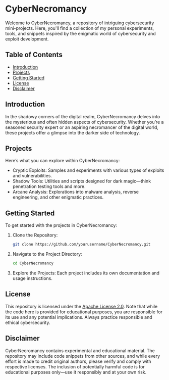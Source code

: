 # CyberNecromancy

Welcome to CyberNecromancy, a repository of intriguing cybersecurity mini-projects. Here, you'll find a collection of my personal experiments, tools, and snippets inspired by the enigmatic world of cybersecurity and exploit development.

## Table of Contents

- [Introduction](#introduction)
- [Projects](#projects)
- [Getting Started](#getting-started)
- [License](#license)
- [Disclaimer](#disclaimer)

## Introduction

In the shadowy corners of the digital realm, CyberNecromancy delves into the mysterious and often hidden aspects of cybersecurity. Whether you’re a seasoned security expert or an aspiring necromancer of the digital world, these projects offer a glimpse into the darker side of technology.

## Projects

Here’s what you can explore within CyberNecromancy:

- Cryptic Exploits: Samples and experiments with various types of exploits and vulnerabilities.
- Shadow Tools: Utilities and scripts designed for dark magic—think penetration testing tools and more.
- Arcane Analysis: Explorations into malware analysis, reverse engineering, and other enigmatic practices.

## Getting Started

To get started with the projects in CyberNecromancy:

1. Clone the Repository:
   ```bash
   git clone https://github.com/yourusername/CyberNecromancy.git
   ```

2. Navigate to the Project Directory:
   ```bash
   cd CyberNecromancy
   ```

3. Explore the Projects: Each project includes its own documentation and usage instructions.

## License

This repository is licensed under the [Apache License 2.0](LICENSE). Note that while the code here is provided for educational purposes, you are responsible for its use and any potential implications. Always practice responsible and ethical cybersecurity.

## Disclaimer

CyberNecromancy contains experimental and educational material. The repository may include code snippets from other sources, and while every effort is made to credit original authors, please verify and comply with respective licenses. The inclusion of potentially harmful code is for educational purposes only—use it responsibly and at your own risk.
